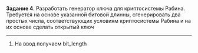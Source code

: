 **Задание 4**. Разработать генератор ключа для криптосистемы Рабина. 
Требуется на основе указанной битовой длинны, сгенерировать два простых числа, соответствующих условиям
криптосистемы Рабина и на их основе сделать открытый ключ

---

1. На ввод получаем bit_length